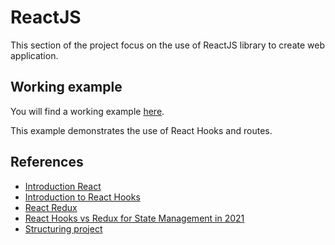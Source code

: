# ReactJS

This section of the project focus on the use of ReactJS library to create web application.

## Working example

You will find a working example [here](../reactjs/). 

This example demonstrates the use of React Hooks and routes.

## References

* [Introduction React](https://react.dev/blog/2023/03/16/introducing-react-dev)
* [Introduction to React Hooks](https://reactjs.org/docs/hooks-intro.html)
* [React Redux](https://react-redux.js.org/)
* [React Hooks vs Redux for State Management in 2021](https://www.framelessgrid.com/react-hooks-vs-redux-for-state-management-in-2021/)
* [Structuring project](https://blog.webdevsimplified.com/2022-07/react-folder-structure/)
